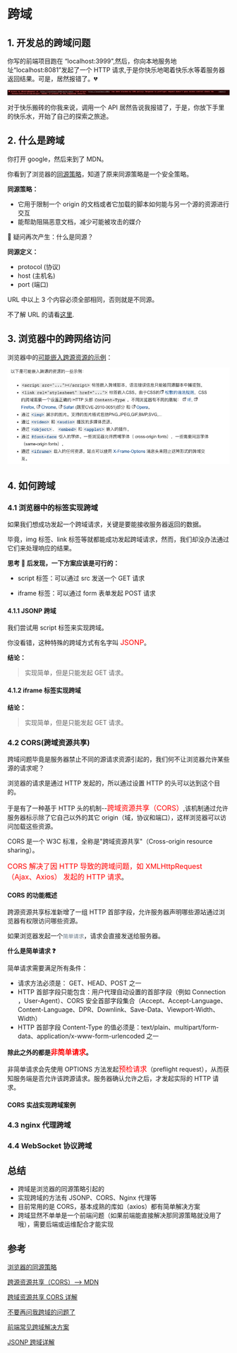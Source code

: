 # 跨域

## 1. 开发总的跨域问题

你写的前端项目跑在 “localhost:3999",然后，你向本地服务地址“localhost:8081”发起了一个 HTTP 请求,于是你快乐地喝着快乐水等着服务器返回结果。可是，居然报错了。💔

![跨域报错](../_media/cross_domain.png)

对于快乐搬砖的你我来说，调用一个 API 居然告说我报错了，于是，你放下手里的快乐水，开始了自己的探索之旅途。

## 2. 什么是跨域

你打开 google，然后来到了 MDN。

你看到了浏览器的[同源策略](https://developer.mozilla.org/zh-CN/docs/Web/Security/Same-origin_policy)，知道了原来同源策略是一个安全策略。

**同源策略：**

- 它用于限制一个 origin 的文档或者它加载的脚本如何能与另一个源的资源进行交互
- 能帮助阻隔恶意文档，减少可能被攻击的媒介

🤔️ 疑问再次产生：什么是同源？

**同源定义：**

- protocol (协议)
- host (主机名)
- port (端口)

URL 中以上 3 个内容必须全部相同，否则就是不同源。

不了解 URL 的请看[这里](https://developer.mozilla.org/zh-CN/docs/Learn/Common_questions/What_is_a_URL).

## 3. 浏览器中的跨网络访问

浏览器中的[可能嵌入跨源资源的示例](https://developer.mozilla.org/zh-CN/docs/Web/Security/Same-origin_policy#%E8%B7%A8%E6%BA%90%E7%BD%91%E7%BB%9C%E8%AE%BF%E9%97%AE)：

![可以跨域的请求](../_media/cross_domain_types.png)

## 4. 如何跨域

### 4.1 浏览器中的标签实现跨域

如果我们想成功发起一个跨域请求，关键是要能接收服务器返回的数据。

毕竟，img 标签、link 标签等就都能成功发起跨域请求，然而，我们却没办法通过它们来处理响应的结果。

**思考 🤔 后发现，一下方案应该是可行的：**

- script 标签：可以通过 src 发送一个 GET 请求

- iframe 标签：可以通过 form 表单发起 POST 请求

#### 4.1.1 JSONP 跨域

我们尝试用 script 标签来实现跨域。

你没看错，这种特殊的跨域方式有名字叫 <span style="color: #ff0000; font-size: 16px;">JSONP</span>。

**结论：**

> 实现简单，但是只能发起 GET 请求。

#### 4.1.2 iframe 标签实现跨域

**结论：**

> 实现简单，但是只能发起 GET 请求。

### 4.2 CORS(跨域资源共享)

跨域问题毕竟是服务器禁止不同的源请求资源引起的，我们何不让浏览器允许某些源的请求呢？

浏览器的请求是通过 HTTP 发起的，所以通过设置 HTTP 的头可以达到这个目的。

于是有了一种基于 HTTP 头的机制--<span style="color: #ff0000; font-size: 16px;">跨域资源共享（CORS）</span>,该机制通过允许服务器标示除了它自己以外的其它 origin（域，协议和端口），这样浏览器可以访问加载这些资源。

CORS 是一个 W3C 标准，全称是"跨域资源共享"（Cross-origin resource sharing）。

<span style="color: #ff0000; font-size: 16px;">CORS 解决了因 HTTP 导致的跨域问题，如 XMLHttpRequest（Ajax、Axios） 发起的 HTTP 请求</span>。

#### CORS 的功能概述

跨源资源共享标准新增了一组 HTTP 首部字段，允许服务器声明哪些源站通过浏览器有权限访问哪些资源。

如果浏览器发起一个<code style="color: #708090; background-color: #F5F5F5;">简单请求</code>，请求会直接发送给服务器。

**什么是简单请求 ❓**

简单请求需要满足所有条件：

- 请求方法必须是： GET、HEAD、POST 之一
- HTTP 首部字段只能包含：用户代理自动设置的首部字段（例如 Connection ，User-Agent）、CORS 安全首部字段集合（Accept、Accept-Language、Content-Language、DPR、Downlink、Save-Data、Viewport-Width、Width）
- HTTP 首部字段 Content-Type 的值必须是：text/plain、multipart/form-data、application/x-www-form-urlencoded 之一

**除此之外的都是<span style="color: #ff0000; font-size: 16px;">非简单请求</span>。**

非简单请求会先使用 OPTIONS 方法发起<span style="color: #ff0000; font-size: 16px;">预检请求</span>（preflight request），从而获知服务端是否允许该跨源请求。服务器确认允许之后，才发起实际的 HTTP 请求。

#### CORS 实战实现跨域案例

### 4.3 nginx 代理跨域

### 4.4 WebSocket 协议跨域

## 总结

- 跨域是浏览器的同源策略引起的
- 实现跨域的方法有 JSONP、CORS、Nginx 代理等
- 目前常用的是 CORS，基本成熟的库如（axios）都有简单解决方案
- 跨域显然不单单是一个前端问题（如果前端能直接解决那同源策略就没用了哦），需要后端或运维配合才能实现

## 参考

[浏览器的同源策略](https://developer.mozilla.org/zh-CN/docs/Web/Security/Same-origin_policy#%E8%B7%A8%E6%BA%90%E7%BD%91%E7%BB%9C%E8%AE%BF%E9%97%AE)

[跨源资源共享（CORS）--> MDN](https://developer.mozilla.org/zh-CN/docs/Web/HTTP/Access_control_CORS)

[跨域资源共享 CORS 详解](https://www.ruanyifeng.com/blog/2016/04/cors.html)

[不要再问我跨域的问题了](https://segmentfault.com/a/1190000015597029)

[前端常见跨域解决方案](https://segmentfault.com/a/1190000011145364)

[JSONP 跨域详解](https://www.jianshu.com/p/e1e2920dac95)
